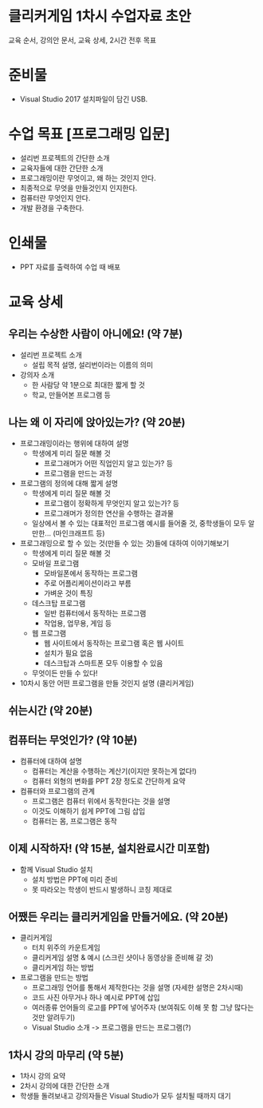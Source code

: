 # 클리커게임 1차시 수업자료 초안
교육 순서, 강의안 문서, 교육 상세, 2시간 전후 목표
# 준비물
* Visual Studio 2017 설치파일이 담긴 USB.
# 수업 목표 [프로그래밍 입문]
* 설리번 프로젝트의 간단한 소개
* 교육자들에 대한 간단한 소개
* 프로그래밍이란 무엇이고, 왜 하는 것인지 안다.
* 최종적으로 무엇을 만들것인지 인지한다.
* 컴퓨터란 무엇인지 안다.
* 개발 환경을 구축한다.
# 인쇄물
* PPT 자료를 출력하여 수업 때 배포
# 교육 상세
## 우리는 수상한 사람이 아니에요! (약 7분)
* 설리번 프로젝트 소개
  * 설립 목적 설명, 설리번이라는 이름의 의미
* 강의자 소개
  * 한 사람당 약 1분으로 최대한 짧게 할 것
  * 학교, 만들어본 프로그램 등
## 나는 왜 이 자리에 앉아있는가? (약 20분)
* 프로그래밍이라는 행위에 대하여 설명
  * 학생에게 미리 질문 해볼 것
    * 프로그래머가 어떤 직업인지 알고 있는가? 등
    * 프로그램을 만드는 과정
* 프로그램의 정의에 대해 짧게 설명
  * 학생에게 미리 질문 해볼 것
    * 프로그램이 정확하게 무엇인지 알고 있는가? 등
    * 프로그래머가 정의한 연산을 수행하는 결과물
  * 일상에서 볼 수 있는 대표적인 프로그램 예시를 들어줄 것, 중학생들이 모두 알만한... (마인크래프트 등)
* 프로그래밍으로 할 수 있는 것(만들 수 있는 것)들에 대하여 이야기해보기
  * 학생에게 미리 질문 해볼 것
  * 모바일 프로그램
    * 모바일폰에서 동작하는 프로그램
    * 주로 어플리케이션이라고 부름
    * 가벼운 것이 특징
  * 데스크탑 프로그램
    * 일반 컴퓨터에서 동작하는 프로그램
    * 작업용, 업무용, 게임 등
  * 웹 프로그램
    * 웹 사이트에서 동작하는 프로그램 혹은 웹 사이트
    * 설치가 필요 없음
    * 데스크탑과 스마트폰 모두 이용할 수 있음
  * 무엇이든 만들 수 있다!
* 10차시 동안 어떤 프로그램을 만들 것인지 설명 (클리커게임)
## 쉬는시간 (약 20분)
## 컴퓨터는 무엇인가? (약 10분)
* 컴퓨터에 대하여 설명
  * 컴퓨터는 계산을 수행하는 계산기(이지만 못하는게 없다!)
  * 컴퓨터 외형의 변화를 PPT 2장 정도로 간단하게 요약
* 컴퓨터와 프로그램의 관계
  * 프로그램은 컴퓨터 위에서 동작한다는 것을 설명
  * 이것도 이해하기 쉽게 PPT에 그림 삽입
  * 컴퓨터는 몸, 프로그램은 동작
## 이제 시작하자! (약 15분, 설치완료시간 미포함)
* 함께 Visual Studio 설치
  * 설치 방법은 PPT에 미리 준비
  * 못 따라오는 학생이 반드시 발생하니 코칭 제대로
## 어쨌든 우리는 클리커게임을 만들거에요. (약 20분)
* 클리커게임
  * 터치 위주의 카운트게임
  * 클리커게임 설명 & 예시 (스크린 샷이나 동영상을 준비해 갈 것)
  * 클리커게임 하는 방법
* 프로그램을 만드는 방법
  * 프로그래밍 언어를 통해서 제작한다는 것을 설명 (자세한 설명은 2차시때)
  * 코드 사진 아무거나 하나 예시로 PPT에 삽입
  * 여러종류 언어들의 로고를 PPT에 넣어주자 (보여줘도 이해 못 함 그냥 많다는 것만 알려두기)
  * Visual Studio 소개 -> 프로그램을 만드는 프로그램(?)
## 1차시 강의 마무리 (약 5분)
* 1차시 강의 요약
* 2차시 강의에 대한 간단한 소개
* 학생들 돌려보내고 강의자들은 Visual Studio가 모두 설치될 때까지 대기